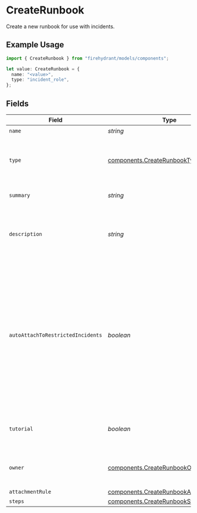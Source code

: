 # CreateRunbook

Create a new runbook for use with incidents.

## Example Usage

```typescript
import { CreateRunbook } from "firehydrant/models/components";

let value: CreateRunbook = {
  name: "<value>",
  type: "incident_role",
};
```

## Fields

| Field                                                                                                                                                                                                               | Type                                                                                                                                                                                                                | Required                                                                                                                                                                                                            | Description                                                                                                                                                                                                         |
| ------------------------------------------------------------------------------------------------------------------------------------------------------------------------------------------------------------------- | ------------------------------------------------------------------------------------------------------------------------------------------------------------------------------------------------------------------- | ------------------------------------------------------------------------------------------------------------------------------------------------------------------------------------------------------------------- | ------------------------------------------------------------------------------------------------------------------------------------------------------------------------------------------------------------------- |
| `name`                                                                                                                                                                                                              | *string*                                                                                                                                                                                                            | :heavy_check_mark:                                                                                                                                                                                                  | N/A                                                                                                                                                                                                                 |
| `type`                                                                                                                                                                                                              | [components.CreateRunbookType](../../models/components/createrunbooktype.md)                                                                                                                                        | :heavy_check_mark:                                                                                                                                                                                                  | Deprecated, but still required. Please just use 'incident'                                                                                                                                                          |
| `summary`                                                                                                                                                                                                           | *string*                                                                                                                                                                                                            | :heavy_minus_sign:                                                                                                                                                                                                  | Deprecated. Use description                                                                                                                                                                                         |
| `description`                                                                                                                                                                                                       | *string*                                                                                                                                                                                                            | :heavy_minus_sign:                                                                                                                                                                                                  | A longer description about the Runbook. Supports markdown format                                                                                                                                                    |
| `autoAttachToRestrictedIncidents`                                                                                                                                                                                   | *boolean*                                                                                                                                                                                                           | :heavy_minus_sign:                                                                                                                                                                                                  | Whether or not this runbook should be automatically attached to restricted incidents. Note that setting this to `true` will prevent it from being attached to public incidents, even manually. Defaults to `false`. |
| `tutorial`                                                                                                                                                                                                          | *boolean*                                                                                                                                                                                                           | :heavy_minus_sign:                                                                                                                                                                                                  | Whether or not this runbook is a tutorial runbook                                                                                                                                                                   |
| `owner`                                                                                                                                                                                                             | [components.CreateRunbookOwner](../../models/components/createrunbookowner.md)                                                                                                                                      | :heavy_minus_sign:                                                                                                                                                                                                  | An object representing a Team that owns the runbook                                                                                                                                                                 |
| `attachmentRule`                                                                                                                                                                                                    | [components.CreateRunbookAttachmentRule](../../models/components/createrunbookattachmentrule.md)                                                                                                                    | :heavy_minus_sign:                                                                                                                                                                                                  | N/A                                                                                                                                                                                                                 |
| `steps`                                                                                                                                                                                                             | [components.CreateRunbookStep](../../models/components/createrunbookstep.md)[]                                                                                                                                      | :heavy_minus_sign:                                                                                                                                                                                                  | N/A                                                                                                                                                                                                                 |
